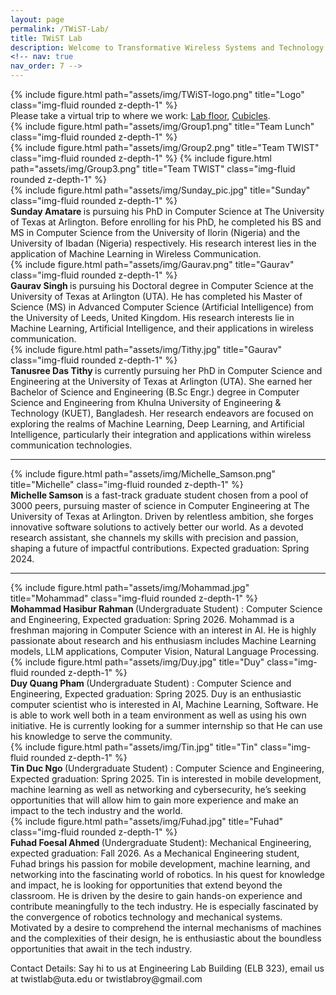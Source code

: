 ```yaml
---
layout: page
permalink: /TWiST-Lab/
title: TWiST Lab
description: Welcome to Transformative Wireless Systems and Technology (TWiST) Lab at UT Arlington.
<!-- nav: true
nav_order: 7 -->
---
```


<div class="row justify-content-sm-center">
<div class="col-sm-2 mt-3 mt-md-0">
    {% include figure.html path="assets/img/TWiST-logo.png" title="Logo" class="img-fluid rounded z-depth-1" %}
    </div>
    <div class="col-sm-10 mt-3 mt-md-0">
    Please take a virtual trip to where we work: <a href= "https://poly.cam/capture/FB128A2E-42F5-4242-95F6-6895D4380588?fbclid=IwAR1JTLKYP8ozoFFH1DG2GOqYw5kzZn37P38ERspH3QBAIh__8w-r55HikSM" parent = '_blank'>Lab floor</a>, <a href= "https://poly.cam/capture/663028FE-3197-4D0F-A568-908A28403EBC" parent = '_blank'> Cubicles</a>.
      </div>
</div>

<div class="row justify-content-sm-center">
    <div class="col-sm-8 mt-3 mt-md-0">
        {% include figure.html path="assets/img/Group1.png" title="Team Lunch" class="img-fluid rounded z-depth-1" %}
    </div>
    <div class="col-sm-4 mt-3 mt-md-0">
        {% include figure.html path="assets/img/Group2.png" title="Team TWIST" class="img-fluid rounded z-depth-1" %}
 {% include figure.html path="assets/img/Group3.png" title="Team TWIST" class="img-fluid rounded z-depth-1" %}
    </div>
</div>

<div class="row justify-content-sm-center">
<div class="col-sm-2 mt-3 mt-md-0">
    {% include figure.html path="assets/img/Sunday_pic.jpg" title="Sunday" class="img-fluid rounded z-depth-1" %}
    </div>
    <div class="col-sm-10 mt-3 mt-md-0">
    <b> Sunday Amatare </b> is pursuing his PhD in Computer Science at The University of Texas at Arlington. Before enrolling for his PhD, he completed his BS and MS in Computer Science from the University of Ilorin (Nigeria) and the University of Ibadan (Nigeria) respectively. His research interest lies in the application of Machine Learning in Wireless Communication.
      </div>
</div>

<div class="row justify-content-sm-center">
<div class="col-sm-2 mt-3 mt-md-0">
    {% include figure.html path="assets/img/Gaurav.png" title="Gaurav" class="img-fluid rounded z-depth-1" %}
    </div>
    <div class="col-sm-10 mt-3 mt-md-0">
    <b> Gaurav Singh </b> is pursuing his Doctoral degree in Computer Science at the University of Texas at Arlington (UTA). He has completed his Master of Science (MS) in Advanced Computer Science (Artificial Intelligence) from the University of Leeds, United Kingdom. His research interests lie in Machine Learning, Artificial Intelligence, and their applications in wireless communication.
      </div>
</div>

<div class="row justify-content-sm-center">
<div class="col-sm-2 mt-3 mt-md-0">
    {% include figure.html path="assets/img/Tithy.jpg" title="Gaurav" class="img-fluid rounded z-depth-1" %}
    </div>
    <div class="col-sm-10 mt-3 mt-md-0">
    <b> Tanusree Das Tithy </b> is currently pursuing her PhD in Computer Science and Engineering at the University of Texas at Arlington (UTA). She earned her Bachelor of Science and Engineering (B.Sc Engr.) degree in Computer Science and Engineering from Khulna University of Engineering & Technology (KUET), Bangladesh. Her research endeavors are focused on exploring the realms of Machine Learning, Deep Learning, and Artificial Intelligence, particularly their integration and applications within wireless communication technologies.
      </div>
</div>

---

<div class="row justify-content-sm-center">
<div class="col-sm-2 mt-3 mt-md-0">
    {% include figure.html path="assets/img/Michelle_Samson.png" title="Michelle" class="img-fluid rounded z-depth-1" %}
    </div>
    <div class="col-sm-10 mt-3 mt-md-0">
  <b>  Michelle Samson </b> is a fast-track graduate student chosen from a pool of 3000 peers, pursuing master of science in Computer Engineering at The University of Texas at Arlington. Driven by relentless ambition, she forges innovative software solutions to actively better our world. As a devoted research assistant, she channels my skills with precision and passion, shaping a future of impactful contributions. Expected graduation: Spring 2024.
</div>
</div>

---

<div class="row justify-content-sm-center">
<div class="col-sm-2 mt-3 mt-md-0">
    {% include figure.html path="assets/img/Mohammad.jpg" title="Mohammad" class="img-fluid rounded z-depth-1" %}
    </div>
  <div class="col-sm-10 mt-3 mt-md-0">
<b> Mohammad Hasibur Rahman </b>(Undergraduate Student) : Computer Science and Engineering, Expected graduation: Spring 2026. Mohammad is a freshman majoring in Computer Science with an interest in AI. He is highly passionate about research and his enthusiasm includes Machine Learning models, LLM applications, Computer Vision, Natural Language Processing.
</div>
</div>

[//]: # (<b> Samantha Salgado </b> &#40;Undergraduate Student&#41;: Computer Science and Engineering, Expected graduation: Spring 2026.)

[//]: # (<b> Mitali Alpeshbhai Mayani </b>&#40;Undergraduate Student&#41; : Computer Science and Engineering, Expected graduation: Spring 2027.)

<div class="row justify-content-sm-center">
<div class="col-sm-2 mt-3 mt-md-0">
    {% include figure.html path="assets/img/Duy.jpg" title="Duy" class="img-fluid rounded z-depth-1" %}
    </div>
    <div class="col-sm-10 mt-3 mt-md-0">
<b> Duy Quang Pham </b>(Undergraduate Student) : Computer Science and Engineering, Expected graduation: Spring 2025.  Duy is an enthusiastic computer scientist who is interested in AI, Machine Learning, Software. He is able to work well both in a team environment as well as using his own initiative. He is currently looking for a summer internship so that He can use his knowledge to serve the community.
</div>
</div>

<div class="row justify-content-sm-center">
<div class="col-sm-2 mt-4 mt-md-0">
    {% include figure.html path="assets/img/Tin.jpg" title="Tin" class="img-fluid rounded z-depth-1" %}
    </div>
<div class="col-sm-10 mt-3 mt-md-0">
<b> Tin Duc  Ngo </b>(Undergraduate Student) : Computer Science and Engineering, Expected graduation: Spring 2025. Tin is interested in mobile development, machine learning as well as networking and cybersecurity, he’s seeking opportunities that will allow him to gain more experience and make an impact to the tech industry and the world.
</div>
</div>

<div class="row justify-content-sm-center">
<div class="col-sm-2 mt-4 mt-md-0">
    {% include figure.html path="assets/img/Fuhad.jpg" title="Fuhad" class="img-fluid rounded z-depth-1" %}
    </div>
<div class="col-sm-10 mt-3 mt-md-0">
<div class="col-sm-12 mt-3 mt-md-0">
<b> Fuhad Foesal Ahmed </b>(Undergraduate Student): Mechanical Engineering, expected graduation: Fall 2026. As a Mechanical Engineering student, Fuhad brings his passion for mobile development, machine learning, and networking into the fascinating world of robotics. In his quest for knowledge and impact, he is looking for opportunities that extend beyond the classroom. He is driven by the desire to gain hands-on experience and contribute meaningfully to the tech industry.
He is especially fascinated by the convergence of robotics technology and mechanical systems. Motivated by a desire to comprehend the internal mechanisms of machines and the complexities of their design, he is enthusiastic about the boundless opportunities that await in the tech industry.
</div>
</div>

<p>Contact Details: Say hi to us at Engineering Lab Building (ELB 323), email us at twistlab@uta.edu or twistlabroy@gmail.com</p>
